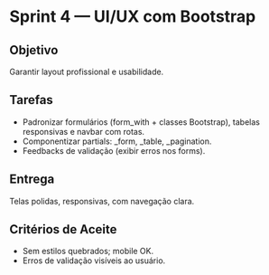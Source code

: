 # Sprint 4 — UI/UX com Bootstrap

## Objetivo
Garantir layout profissional e usabilidade.

## Tarefas

- Padronizar formulários (form_with + classes Bootstrap), tabelas responsivas e navbar com rotas.
- Componentizar partials: _form, _table, _pagination.
- Feedbacks de validação (exibir erros nos forms).

## Entrega
Telas polidas, responsivas, com navegação clara.

## Critérios de Aceite

- Sem estilos quebrados; mobile OK.
- Erros de validação visíveis ao usuário.